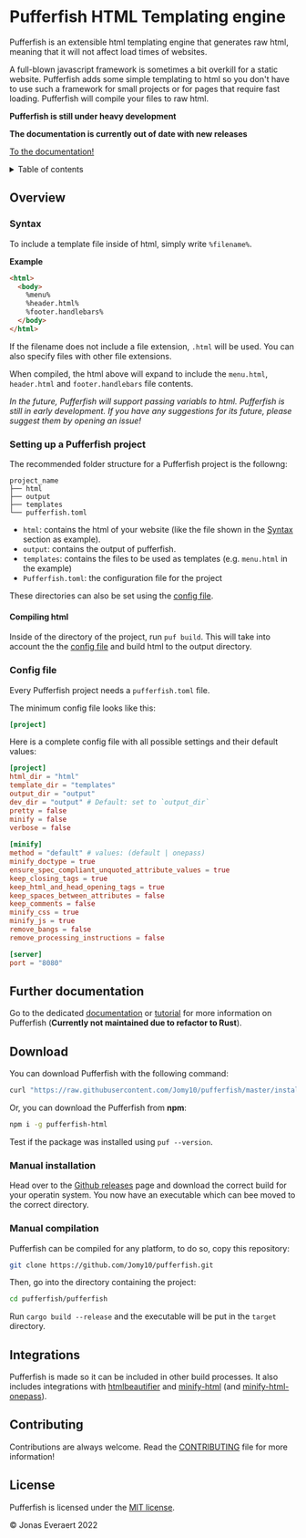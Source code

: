# Pufferfish HTML Templating engine

Pufferfish is an extensible html templating engine that generates raw html, meaning that it will not affect load times of websites.

A full-blown javascript framework is sometimes a bit overkill for a static website. Pufferfish adds some simple templating to html so you don't have to use such a framework for small projects or for pages that require fast loading. Pufferfish will compile your files to raw html.

**Pufferfish is still under heavy development**

**The documentation is currently out of date with new releases**

[To the documentation!](https://pufferfish.jonaseveraert.be)

<details>
    <summary>Table of contents</summary>

- [Overview](#overview)
    - [Syntax](#syntax)
    - [Setting up a Pufferfish project](#setting-up-a-pufferfish-project)
    - [Compiling html](#compiling-html)
    - [Config file](#config-file)
- [Download](#download)
- [Integrations](#integrations)
- [Contributing](#contributing)
- [License](#license)
</details>

## Overview
### Syntax
To include a template file inside of html, simply write `%filename%`.

**Example**
```html
<html>
  <body>
    %menu%
    %header.html%
    %footer.handlebars%
  </body>
</html>
```

If the filename does not include a file extension, `.html` will be used. You can also specify files with other file extensions.

When compiled, the html above will expand to include the `menu.html`, `header.html` and `footer.handlebars` file contents.

*In the future, Pufferfish will support passing variabls to html. Pufferfish is still in early development. If you have any suggestions for its future, please suggest them by opening an issue!*

### Setting up a Pufferfish project

The recommended folder structure for a Pufferfish project is the followng: 

```
project_name
├── html
├── output
├── templates
└── pufferfish.toml
```

- `html`: contains the html of your website (like the file shown in the [Syntax](#syntax) section as example).
- `output`: contains the output of pufferfish.
- `templates`: contains the files to be used as templates (e.g. `menu.html` in the example)
- `Pufferfish.toml`: the configuration file for the project

These directories can also be set using the [config file](#config-file).

#### Compiling html
Inside of the directory of the project, run `puf build`. This will take into account the the [config file](#config-file) and build html to the output directory.

### Config file

Every Pufferfish project needs a `pufferfish.toml` file.

The minimum config file looks like this:

```toml
[project]
```

Here is a complete config file with all possible settings and their default values:

```toml
[project]
html_dir = "html"
template_dir = "templates"
output_dir = "output"
dev_dir = "output" # Default: set to `output_dir`
pretty = false
minify = false
verbose = false
 
[minify]
method = "default" # values: (default | onepass)
minify_doctype = true
ensure_spec_compliant_unquoted_attribute_values = true
keep_closing_tags = true
keep_html_and_head_opening_tags = true
keep_spaces_between_attributes = false
keep_comments = false
minify_css = true
minify_js = true
remove_bangs = false
remove_processing_instructions = false

[server]
port = "8080"
```

## Further documentation
Go to the dedicated [documentation](pufferfish.jonaseveraert.be/docs) or [tutorial](pufferfish.jonaseveraert.be/tutorial) for more information on Pufferfish (**Currently not maintained due to refactor to Rust**).

## Download

You can download Pufferfish with the following command:

```bash
curl "https://raw.githubusercontent.com/Jomy10/pufferfish/master/installation/install.sh" | sh
```

Or, you can download the Pufferfish from **npm**:

```bash
npm i -g pufferfish-html
```

Test if the package was installed using `puf --version`.

### Manual installation
Head over to the [Github releases](https://github.com/Jomy10/pufferfish/releases/latest) page and download the correct build for your operatin system. You now have an executable which can bee moved to the correct directory.

### Manual compilation
Pufferfish can be compiled for any platform, to do so, copy this repository:

```bash
git clone https://github.com/Jomy10/pufferfish.git
```

Then, go into the directory containing the project:

```bash
cd pufferfish/pufferfish
```

Run `cargo build --release` and the executable will be put in the `target` directory.

<!--
If you want to, you can download it from npm `npm i pufferfish-html -g`, but I would recommend getting the Gems version.
-->

## Integrations
Pufferfish is made so it can be included in other build processes. It also includes integrations with [htmlbeautifier](https://github.com/threedaymonk/htmlbeautifier) and [minify-html](https://crates.io/crates/minify-html) (and [minify-html-onepass](https://crates.io/crates/minify-html-onepass)).

## Contributing
Contributions are always welcome. Read the [CONTRIBUTING](.github/CONTRIBUTING.md) file for more information!

## License
Pufferfish is licensed under the [MIT license](LICENSE).

© Jonas Everaert 2022
